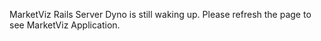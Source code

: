 
MarketViz Rails Server Dyno is still waking up. Please refresh the page to see MarketViz Application.
